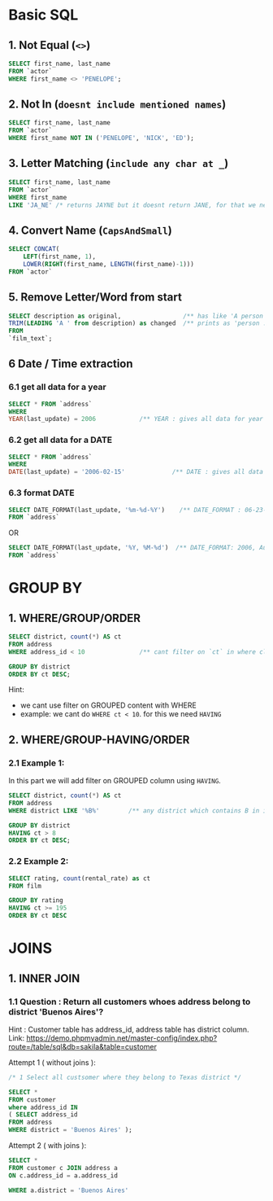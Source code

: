 # Basic SQL

## 1. Not Equal (`<>`)
```sql
SELECT first_name, last_name 
FROM `actor` 
WHERE first_name <> 'PENELOPE';
```

## 2. Not In (`doesnt include mentioned names`)
```sql
SELECT first_name, last_name 
FROM `actor` 
WHERE first_name NOT IN ('PENELOPE', 'NICK', 'ED');
```

## 3. Letter Matching (`include any char at _`)
```sql
SELECT first_name, last_name 
FROM `actor` 
WHERE first_name 
LIKE 'JA_NE' /* returns JAYNE but it doesnt return JANE, for that we need to use % */
```

## 4. Convert Name (`CapsAndSmall`)
```sql
SELECT CONCAT(
    LEFT(first_name, 1),
    LOWER(RIGHT(first_name, LENGTH(first_name)-1)))
FROM `actor` 
```

## 5. Remove Letter/Word from start 
```sql
SELECT description as original,                 /** has like 'A person ...' */
TRIM(LEADING 'A ' from description) as changed  /** prints as 'person ...' */
FROM 
`film_text`;
```

## 6 Date / Time extraction
### 6.1 get all data for a year 
```sql
SELECT * FROM `address` 
WHERE
YEAR(last_update) = 2006            /** YEAR : gives all data for year 2006 */ 
```

### 6.2 get all data for a DATE 
```sql
SELECT * FROM `address` 
WHERE
DATE(last_update) = '2006-02-15'             /** DATE : gives all data for a given DATE */
```

### 6.3 format DATE
```sql
SELECT DATE_FORMAT(last_update, '%m-%d-%Y')    /** DATE_FORMAT : 06-23-2006 */
FROM `address` 
```
OR

```sql 
SELECT DATE_FORMAT(last_update, '%Y, %M-%d')  /** DATE_FORMAT: 2006, August-15 */   
FROM `address` 
```

# GROUP BY
## 1. WHERE/GROUP/ORDER
```sql
SELECT district, count(*) AS ct
FROM address 
WHERE address_id < 10               /** cant filter on `ct` in where clause */

GROUP BY district
ORDER BY ct DESC;
```
Hint:  
- we cant use filter on GROUPED content with WHERE
- example: we cant do `WHERE ct < 10`. for this we need `HAVING`

## 2. WHERE/GROUP-HAVING/ORDER

### 2.1 Example 1: 
In this part we will add filter on GROUPED column using `HAVING`.
```sql
SELECT district, count(*) AS ct
FROM address 
WHERE district LIKE '%B%'        /** any district which contains B in it */

GROUP BY district
HAVING ct > 8
ORDER BY ct DESC;
```

### 2.2 Example 2:
```sql
SELECT rating, count(rental_rate) as ct 
FROM film 

GROUP BY rating
HAVING ct >= 195
ORDER BY ct DESC
```

# JOINS 

## 1. INNER JOIN
### 1.1 Question : Return all customers whoes address belong to district 'Buenos Aires'?
Hint : Customer table has address_id, address table has district column. 
Link: https://demo.phpmyadmin.net/master-config/index.php?route=/table/sql&db=sakila&table=customer 

Attempt 1 ( without joins ):
```sql
/* 1 Select all custsomer where they belong to Texas district */

SELECT * 
FROM customer 
where address_id IN 
( SELECT address_id
FROM address 
WHERE district = 'Buenos Aires' );
```

Attempt 2 ( with joins ):
```sql 
SELECT * 
FROM customer c JOIN address a 
ON c.address_id = a.address_id

WHERE a.district = 'Buenos Aires'

```